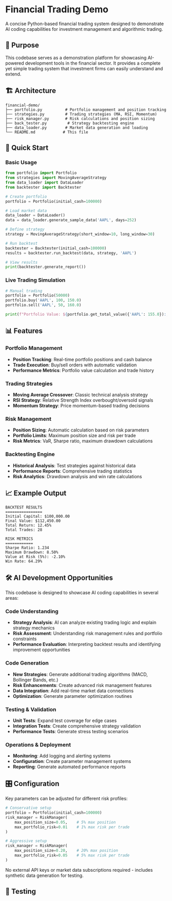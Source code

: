 # Financial Trading Demo

A concise Python-based financial trading system designed to demonstrate AI coding capabilities for investment management and algorithmic trading.

## 🎯 Purpose

This codebase serves as a demonstration platform for showcasing AI-powered development tools in the financial sector. It provides a complete yet simple trading system that investment firms can easily understand and extend.

## 🏗️ Architecture

```
financial-demo/
├── portfolio.py          # Portfolio management and position tracking
├── strategies.py         # Trading strategies (MA, RSI, Momentum)
├── risk_manager.py       # Risk calculations and position sizing
├── back_tester.py         # Strategy backtesting engine
├── data_loader.py        # Market data generation and loading
└── README.md            # This file
```

## 🚀 Quick Start

### Basic Usage

```python
from portfolio import Portfolio
from strategies import MovingAverageStrategy
from data_loader import DataLoader
from backtester import Backtester

# Create portfolio
portfolio = Portfolio(initial_cash=100000)

# Load market data
data_loader = DataLoader()
data = data_loader.generate_sample_data('AAPL', days=252)

# Define strategy
strategy = MovingAverageStrategy(short_window=10, long_window=30)

# Run backtest
backtester = Backtester(initial_cash=100000)
results = backtester.run_backtest(data, strategy, 'AAPL')

# View results
print(backtester.generate_report())
```

### Live Trading Simulation

```python
# Manual trading
portfolio = Portfolio(50000)
portfolio.buy('AAPL', 100, 150.0)
portfolio.sell('AAPL', 50, 160.0)

print(f"Portfolio Value: ${portfolio.get_total_value({'AAPL': 155.0}):,.2f}")
```

## 📊 Features

### Portfolio Management
- **Position Tracking**: Real-time portfolio positions and cash balance
- **Trade Execution**: Buy/sell orders with automatic validation
- **Performance Metrics**: Portfolio value calculation and trade history

### Trading Strategies
- **Moving Average Crossover**: Classic technical analysis strategy
- **RSI Strategy**: Relative Strength Index overbought/oversold signals
- **Momentum Strategy**: Price momentum-based trading decisions

### Risk Management
- **Position Sizing**: Automatic calculation based on risk parameters
- **Portfolio Limits**: Maximum position size and risk per trade
- **Risk Metrics**: VaR, Sharpe ratio, maximum drawdown calculations

### Backtesting Engine
- **Historical Analysis**: Test strategies against historical data
- **Performance Reports**: Comprehensive trading statistics
- **Risk Analytics**: Drawdown analysis and win rate calculations

## 📈 Example Output

```
BACKTEST RESULTS
================
Initial Capital: $100,000.00
Final Value: $112,450.00
Total Return: 12.45%
Total Trades: 28

RISK METRICS
============
Sharpe Ratio: 1.234
Maximum Drawdown: 8.50%
Value at Risk (5%): -2.10%
Win Rate: 64.29%
```

## 🛠️ AI Development Opportunities

This codebase is designed to showcase AI coding capabilities in several areas:

### Code Understanding
- **Strategy Analysis**: AI can analyze existing trading logic and explain strategy mechanics
- **Risk Assessment**: Understanding risk management rules and portfolio constraints
- **Performance Evaluation**: Interpreting backtest results and identifying improvement opportunities

### Code Generation
- **New Strategies**: Generate additional trading algorithms (MACD, Bollinger Bands, etc.)
- **Risk Enhancements**: Create advanced risk management features
- **Data Integration**: Add real-time market data connections
- **Optimization**: Generate parameter optimization routines

### Testing & Validation
- **Unit Tests**: Expand test coverage for edge cases
- **Integration Tests**: Create comprehensive strategy validation
- **Performance Tests**: Generate stress testing scenarios

### Operations & Deployment
- **Monitoring**: Add logging and alerting systems
- **Configuration**: Create parameter management systems
- **Reporting**: Generate automated performance reports

## 🎛️ Configuration

Key parameters can be adjusted for different risk profiles:

```python
# Conservative setup
portfolio = Portfolio(initial_cash=100000)
risk_manager = RiskManager(
    max_position_size=0.05,    # 5% max position
    max_portfolio_risk=0.01    # 1% max risk per trade
)

# Aggressive setup
risk_manager = RiskManager(
    max_position_size=0.20,    # 20% max position
    max_portfolio_risk=0.05    # 5% max risk per trade
)
```

No external API keys or market data subscriptions required - includes synthetic data generation for testing.

## 🧪 Testing


